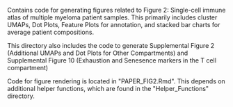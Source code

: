 Contains code for generating figures related to Figure 2: Single-cell immune atlas of multiple myeloma patient samples. This primarily includes cluster UMAPs, Dot Plots, Feature Plots for annotation, and stacked bar charts for average patient compositions.

This directory also includes the code to generate Supplemental Figure 2 (Additional UMAPs and Dot Plots for Other Compartments) and Supplemental Figure 10 (Exhaustion and Senesence markers in the T cell compartment)

Code for figure rendering is located in "PAPER_FIG2.Rmd". This depends on additional helper functions, which are found in the "Helper_Functions" directory.